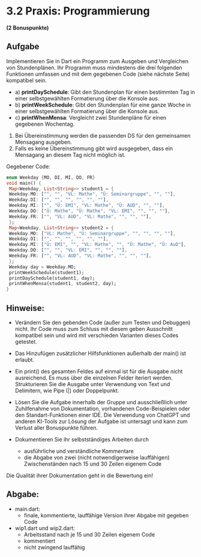 # 3.2 Praxis: Programmierung
**(2 Bonuspunkte)**

## Aufgabe
Implementieren Sie in Dart ein Programm zum Ausgeben und Vergleichen von Stundenplänen.
Ihr Programm muss mindestens die drei folgenden Funktionen umfassen und mit dem
  gegebenen Code (siehe nächste Seite) kompatibel sein. 
- a) **printDaySchedule**: Gibt den Stundenplan für einen bestimmten Tag in einer selbstgewählten Formatierung über die Konsole aus. 
- b) **printWeekSchedule**: Gibt den Stundenplan für eine ganze Woche in einer selbstgewählten Formatierung über die Konsole aus. 
- c) **printWhenMensa**: Vergleicht zwei Stundenpläne für einen gegebenen Wochentag.
      
1. Bei Übereinstimmung werden die passenden DS für den gemeinsamen Mensagang ausgeben.
2. Falls es keine Übereinstimmung gibt wird ausgegeben, dass ein Mensagang an diesem Tag nicht möglich ist.

Gegebener Code:

```dart
enum Weekday {MO, DI, MI, DO, FR}
void main() {
 Map<Weekday, List<String>> student1 = {
 Weekday.MO: ["", "", "VL: Mathe", "Ü: Seminargruppe", "", ""],
 Weekday.DI: ["", "", "", "", "", ""],
 Weekday.MI: ["", "Ü: EMI", "VL: Mathe", "Ü: AUD", "", ""],
 Weekday.DO: ["Ü: Mathe", "Ü: Mathe", "VL: EMI", "", "", ""],
 Weekday.FR: ["", "VL: AUD", "VL: Mathe", "", "", ""],
 };
 Map<Weekday, List<String>> student2 = {
 Weekday.MO: ["VL: Mathe", "Ü: Seminargruppe", "", "", "", ""],
 Weekday.DI: ["", "", "", "", "", ""],
 Weekday.MI: ["Ü: EMI", "", "VL: Mathe", "", "Ü: Mathe", "Ü: AuD"],
 Weekday.DO: ["", "", "VL: EMI", "", "", ""],
 Weekday.FR: ["", "VL: AUD", "VL: Mathe", "", "", ""],
 };
 Weekday day = Weekday.MO;
 printWeekSchedule(student1);
 printDaySchedule(student1, day);
 printWhenMensa(student1, student2, day);
}
```

## Hinweise:
- Verändern Sie den gebenden Code (außer zum Testen und Debuggen) nicht. Ihr Code
    muss zum Schluss mit diesem geben Ausschnitt kompatibel sein und wird mit
    verschieden Varianten dieses Codes getestet.
    
- Das Hinzufügen zusätzlicher Hilfsfunktionen außerhalb der main() ist erlaubt.
  
- Ein print() des gesamten Feldes auf einmal ist für die Ausgabe nicht ausreichend. Es
    muss über die einzelnen Felder iteriert werden. Strukturieren Sie die Ausgabe unter
    Verwendung von Text und Delimitern, wie Pipe (|) oder Doppelpunkt.
    
- Lösen Sie die Aufgabe innerhalb der Gruppe und ausschließlich unter Zuhilfenahme von
    Dokumentation, vorhandenen Code-Beispielen oder den Standart-Funktionen einer IDE.
    Die Verwendung von ChatGPT und anderen KI-Tools zur Lösung der Aufgabe ist untersagt
    und kann zum Verlust aller Bonuspunkte führen.

- Dokumentieren Sie ihr selbstständiges Arbeiten durch 
  - ausführliche und verständliche Kommentare 
  - die Abgabe von zwei (nicht notwendigerweise lauffähigen) Zwischenständen nach 15 und 30 Zeilen eigenem Code

Die Qualität ihrer Dokumentation geht in die Bewertung ein!

## Abgabe:
- main.dart:
  - finale, kommentierte, lauffähige Version ihrer Abgabe mit gegeben Code
- wip1.dart und wip2.dart:
  - Arbeitsstand nach je 15 und 30 Zeilen eigenem Code
  - kommentiert
  - nicht zwingend lauffähig
